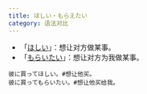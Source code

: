 ```yaml
---
title: ほしい・もらえたい
category: 语法对比
---
```


- 「[ほしい](hosii)」：想让对方做某事。
- 「[もらいたい](morau)」：想让对方为我做某事。

```example
彼に買ってほしい。#想让他买。
彼に買ってもらいたい。#想让他买给我。
```
